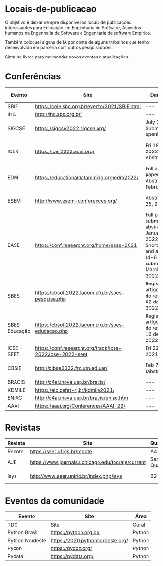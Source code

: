 # Locais-de-publicacao
O objetivo é deixar sempre disponível os locais de publicações interessantes para Educação em Engenharia de Software, Aspectos humanos na Engenharia de Software e Engenharia de software Empírica. 

Também coloquei alguns de IA por conta de alguns trabalhos que tenho desenvolvido em parceria com outros pesquisadores.

Sinta-se livres para me mandar novos eventos e atualizações. 



# Conferências 
| Evento | Site | Data envio | Data Evento | Qualis | Área |
| --- | --- | --- | --- | --- | --- |
| SBIE | https://ceie.sbc.org.br/evento/2021/SBIE.html  | --- | Nov | A3 | EDU |
| IHC |  http://ihc.sbc.org.br/ | --- | Out | B1 | IHC |
| SIGCSE |https://sigcse2022.sigcse.org/ | July 3 - Submissions open! | Mar | A2 | --- |
| ICER |https://icer2022.acm.org/ | Fri 18 Mar 2022 23:59 Abstracts due | Sun 7 - Thu 11 Aug 2022 Conference | A3 | --- |
| EDM |  https://educationaldatamining.org/edm2022/ | Full and short papers Abstracts: 27 February | 24 -27 July 2022 | A2 | EDU |
| ESEM | http://www.esem-conferences.org/ | Abstract	April 25, 2022  | September, 19-23, 2022| A3 | ES |
| EASE | https://conf.researchr.org/home/ease-2021 | Full papers submission, abstract: January 24th, 2022(abstract) Short papers and artifacts (4-6 pages), submission: March 21st, 2022 | 13-15 June 2022 | A3 | ES |
| SBES | https://cbsoft2022.facom.ufu.br/sbes-pesquisa.php | Registro do artigo (envio do resumo): 02 de maio de 2022 | 3 a 7 out | A3 | ES |
| SBES Educação | https://cbsoft2022.facom.ufu.br/sbes-educacao.php  | Registro do artigo (envio do resumo): 16 de maio de 2022 | 3 a 7 out | A3 | EDU |
| ICSE - SEET | https://conf.researchr.org/track/icse-2022/icse-2022-seet | Fri 22 Oct 2021  | --- | --- | --- |
| CBSIE | http://cibse2022.frc.utn.edu.ar/ | Feb 7, 2022 (abstract) | Jun 13, 2022 - Jun 17, 2022 | --- | ES |
| BRACIS | http://c4ai.inova.usp.br/bracis/ | --- | Nov/Dez | A4 | IA |
| KDMILE | https://eic.cefet-rj.br/kdmile2021/ | --- | Out | B3 | IA |
| ENIAC | http://c4ai.inova.usp.br/bracis/eniac.htm | --- |  Nov/Dez | A4 | IA |
| AAAI | https://aaai.org/Conferences/AAAI-22/ | --- | Fev | A1 | IA |


# Revistas 

| Revista| Site | Qualis | Área |
| --- | --- | --- | --- |
| Renote | https://seer.ufrgs.br/renote | A4 | EDU |
| AJE | https://www.journals.uchicago.edu/toc/aje/current  | Sem Qualis | EDU |
| Isys | http://www.seer.unirio.br/index.php/isys | B2 | SI - ES  |


# Eventos da comunidade

| Evento| Site | Área |
| --- | --- | --- |
| TDC| Site | Geral |
| Python Brasil|  https://python.org.br/ | Python |
| Python Nordeste| https://2020.pythonnordeste.org/ | Python |
| Pycon| https://pycon.org/ | Python |
| Pydata| https://pydata.org/ | Python |

